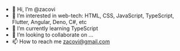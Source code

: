 - 👋 Hi, I’m @zacovi
- 👀 I’m interested in web-tech: HTML, CSS, JavaScript, TypeScript, Flutter, Angular, Deno, C#, etc
- 🌱 I’m currently learning TypeScript
- 💞️ I’m looking to collaborate on ...
- 📫 How to reach me zacovi@gmail.com

<!---
zacovi/zacovi is a ✨ special ✨ repository because its `README.md` (this file) appears on your GitHub profile.
You can click the Preview link to take a look at your changes.
--->
